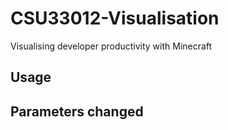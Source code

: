 # CSU33012-Visualisation
Visualising developer productivity with Minecraft

## Usage

## Parameters changed
